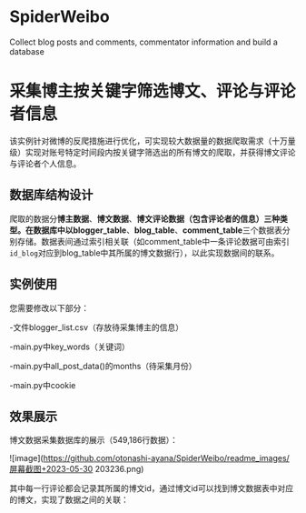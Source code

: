 # SpiderWeibo
Collect blog posts and comments, commentator information and build a database
# 采集博主按关键字筛选博文、评论与评论者信息

该实例针对微博的反爬措施进行优化，可实现较大数据量的数据爬取需求（十万量级）实现对账号特定时间段内按关键字筛选出的所有博文的爬取，并获得博文评论与评论者个人信息。

## 数据库结构设计

爬取的数据分**博主数据**、**博文数据**、**博文评论数据（包含评论者的信息）**三种类型。在数据库中以**blogger_table**、**blog_table**、**comment_table**三个数据表分别存储。数据表间通过索引相关联（如comment_table中一条评论数据可由索引`id_blog`对应到blog_table中其所属的博文数据行），以此实现数据间的联系。

## 实例使用

您需要修改以下部分：

-文件blogger_list.csv（存放待采集博主的信息）

-main.py中key_words（关键词）

-main.py中all_post_data()的months（待采集月份）

-main.py中cookie

## 效果展示

博文数据采集数据库的展示（549,186行数据）：

![image](https://github.com/otonashi-ayana/SpiderWeibo/readme_images/屏幕截图+2023-05-30 203236.png)

其中每一行评论都会记录其所属的博文id，通过博文id可以找到博文数据表中对应的博文，实现了数据之间的关联：

